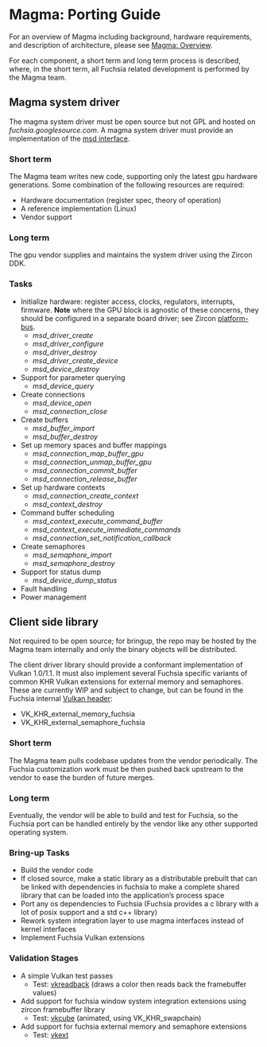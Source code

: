 Magma: Porting Guide
====================

For an overview of Magma including background, hardware requirements, and description of architecture, please see [Magma: Overview](overview.md).

For each component, a short term and long term process is described, where, in the short term, all Fuchsia related development is performed by the Magma team.

## Magma system driver

The magma system driver must be open source but not GPL and hosted on *fuchsia.googlesource.com*.  A magma system driver must provide an implementation of the [msd interface](../../../lib/magma/include/msd_abi/msd.h).

### Short term

The Magma team writes new code, supporting only the latest gpu hardware generations. Some combination of the following resources are required:
* Hardware documentation (register spec, theory of operation)
* A reference implementation (Linux)
* Vendor support

### Long term

The gpu vendor supplies and maintains the system driver using the Zircon DDK.

### Tasks
* Initialize hardware: register access, clocks, regulators, interrupts, firmware.  **Note** where the GPU block is agnostic of these concerns, they should be configured in a separate board driver; see Zircon [platform-bus](https://fuchsia.googlesource.com/fuchsia/+/master/zircon/docs/ddk/platform-bus.md).
	* *msd_driver_create*
	* *msd_driver_configure*
	* *msd_driver_destroy*
	* *msd_driver_create_device*
	* *msd_device_destroy*
* Support for parameter querying
	* *msd_device_query*
* Create connections
	* *msd_device_open*
	* *msd_connection_close*
* Create buffers
	* *msd_buffer_import*
	* *msd_buffer_destroy*
* Set up memory spaces and buffer mappings
	* *msd_connection_map_buffer_gpu*
	* *msd_connection_unmap_buffer_gpu*
	* *msd_connection_commit_buffer*
	* *msd_connection_release_buffer*
* Set up hardware contexts
	* *msd_connection_create_context*
	* *msd_context_destroy*
* Command buffer scheduling
	* *msd_context_execute_command_buffer*
	* *msd_context_execute_immediate_commands*
	* *msd_connection_set_notification_callback*
* Create semaphores
	* *msd_semaphore_import*
	* *msd_semaphore_destroy*
* Support for status dump
	* *msd_device_dump_status*
* Fault handling
* Power management

## Client side library

Not required to be open source; for bringup, the repo may be hosted by the Magma team internally and only the binary objects will be distributed.

The client driver library should provide a conformant implementation of Vulkan 1.0/1.1.  It must also implement several Fuchsia specific variants of common KHR Vulkan extensions for external memory and semaphores. These are currently WIP and subject to change, but can be found in the Fuchsia internal [Vulkan header](https://fuchsia.googlesource.com/third_party/vulkan_loader_and_validation_layers/+/master/include/vulkan/vulkan.h):
* VK_KHR_external_memory_fuchsia
* VK_KHR_external_semaphore_fuchsia

### Short term
The Magma team pulls codebase updates from the vendor periodically.  The Fuchsia customization work must be then pushed back upstream to the vendor to ease the burden of future merges.

### Long term
Eventually, the vendor will be able to build and test for Fuchsia, so the Fuchsia port can be handled entirely by the vendor like any other supported operating system.

### Bring-up Tasks

* Build the vendor code
* If closed source, make a static library as a distributable prebuilt that can be linked with dependencies in fuchsia to make a complete shared library that can be loaded into the application’s process space
* Port any os dependencies to Fuchsia (Fuchsia provides a c library with a lot of posix support and a std c++ library)
* Rework system integration layer to use magma interfaces instead of kernel interfaces
* Implement Fuchsia Vulkan extensions

### Validation Stages
* A simple Vulkan test passes
	* Test: [vkreadback](../../../lib/magma/tests/vkreadback) (draws a color then reads back the framebuffer values)
* Add support for fuchsia window system integration extensions using zircon framebuffer library
    * Test: [vkcube](../../../lib/magma/tests/vkcube) (animated, using VK_KHR_swapchain)
* Add support for fuchsia external memory and semaphore extensions
	* Test: [vkext](../../../lib/magma/tests/vkext)
